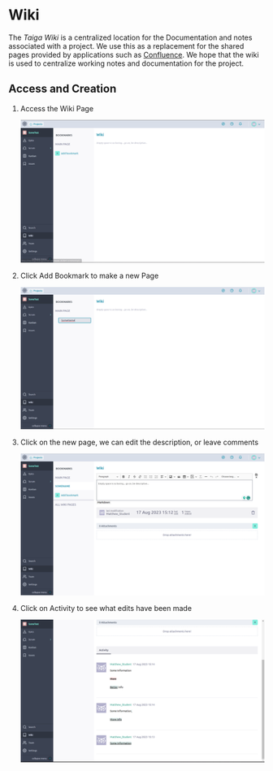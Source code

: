 # Wiki
The *Taiga Wiki* is a centralized location for the Documentation and notes associated with a project. We use this as a replacement for the shared pages provided by applications such as [Confluence](https://www.atlassian.com/software/confluence).  We hope that the wiki is used to centralize working notes and documentation for the project. 

## Access and Creation
1. Access the Wiki Page

    <img src="Images/W1.png" width=800>

2. Click Add Bookmark to make a new Page

    <img src="Images/W2.png" width=800>

3. Click on the new page, we can edit the description, or leave comments 

    <img src="Images/W3.png" width=800>

4. Click on Activity to see what edits have been made 

    <img src="Images/W4.png" width=800>
